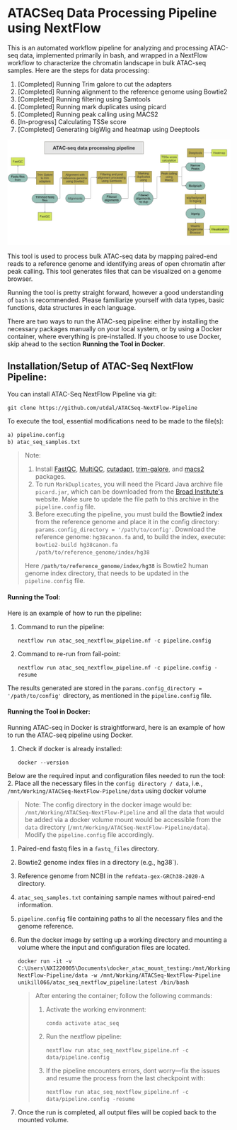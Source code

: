 # ATACSeq Data Processing Pipeline using NextFlow
This is an automated workflow pipeline for analyzing and processing ATAC-seq data, implemented primarily in bash, and wrapped in a NextFlow workflow to characterize the chromatin landscape in bulk ATAC-seq samples. Here are the steps for data processing:
1. [Completed] Running Trim galore to cut the adapters
2. [Completed] Running alignment to the reference genome using Bowtie2
3. [Completed] Running filtering using Samtools
4. [Completed] Running mark duplicates using picard
5. [Completed] Running peak calling using MACS2
6. [In-progress] Calculating TSSe score
7. [Completed] Generating bigWig and heatmap using Deeptools

![ATACSeq NextFlow Pipeline](misc/ATACSeqpipeline.png)

This tool is used to process bulk ATAC-seq data by mapping paired-end reads to a reference genome and identifying areas of open chromatin after peak calling. This tool generates files that can be visualized on a genome browser.

Running the tool is pretty straight forward, however a good understanding of `bash` is recommended. Please familiarize yourself with data types, basic functions, data structures in each language.

There are two ways to run the ATAC-seq pipeline: either by installing the necessary packages manually on your local system, or by using a Docker container, where everything is pre-installed. If you choose to use Docker, skip ahead to the section **Running the Tool in Docker**.

## Installation/Setup of ATAC-Seq NextFlow Pipeline:
You can install ATAC-Seq NextFlow Pipeline via git:
```
git clone https://github.com/utdal/ATACSeq-NextFlow-Pipeline
```

To execute the tool, essential modifications need to be made to the file(s):
```
a) pipeline.config
b) atac_seq_samples.txt
```

> Note:
> 1. Install [FastQC](https://www.bioinformatics.babraham.ac.uk/projects/fastqc/INSTALL.txt), [MultiQC](https://multiqc.info/docs/getting_started/installation/), [cutadapt](https://cutadapt.readthedocs.io/en/v3.7/installation.html#installation-with-conda), [trim-galore](https://github.com/FelixKrueger/TrimGalore), and [macs2](https://anaconda.org/bioconda/macs2) packages.
> 2. To run `MarkDuplicates`, you will need the Picard Java archive file `picard.jar`, which can be downloaded from the [Broad Institute's](https://github.com/broadinstitute/picard/releases/tag/3.2.0) website. Make sure to update the file path to this archive in the `pipeline.config` file.
> 3. Before executing the pipeline, you must build the **Bowtie2 index** from the reference genome and place it in the config directory: `params.config_directory = '/path/to/config'`.
> Download the reference genome: `hg38canon.fa` and, to build the index, execute: `bowtie2-build hg38canon.fa /path/to/reference_genome/index/hg38`
> 
> Here **`/path/to/reference_genome/index/hg38`** is Bowtie2 human genome index directory, that needs to be updated in the `pipeline.config` file.

#### Running the Tool:
Here is an example of how to run the pipeline:
1. Command to run the pipeline:
   ```
   nextflow run atac_seq_nextflow_pipeline.nf -c pipeline.config
   ```
2. Command to re-run from fail-point:
   ```
   nextflow run atac_seq_nextflow_pipeline.nf -c pipeline.config -resume
   ```

The results generated are stored in the `params.config_directory = '/path/to/config'` directory, as mentioned in the `pipeline.config` file.

#### Running the Tool in Docker:
Running ATAC-seq in Docker is straightforward, here is an example of how to run the ATAC-seq pipeline using Docker.
1. Check if docker is already installed:
   ```
   docker --version
   ```
Below are the required input and configuration files needed to run the tool:
2. Place all the necessary files in the `config directory / data`, i.e., `/mnt/Working/ATACSeq-NextFlow-Pipeline/data` using docker volume
   > Note: The config directory in the docker image would be: `/mnt/Working/ATACSeq-NextFlow-Pipeline` and all the data that would be added via a docker volume mount would be accessible from the `data` directory (`/mnt/Working/ATACSeq-NextFlow-Pipeline/data`). Modify the `pipeline.config` file accordingly.
   1. Paired-end fastq files in a `fastq_files` directory.
   2. Bowtie2 genome index files in a directory (e.g., hg38`).
   3. Reference genome from NCBI in the `refdata-gex-GRCh38-2020-A` directory.
   4. `atac_seq_samples.txt` containing sample names without paired-end information.
   5. `pipeline.config` file containing paths to all the necessary files and the genome reference.

3. Run the docker image by setting up a working directory and mounting a volume where the input and configuration files are located.
   ```
   docker run -it -v C:\Users\NXI220005\Documents\docker_atac_mount_testing:/mnt/Working/ATACSeq-NextFlow-Pipeline/data -w /mnt/Working/ATACSeq-NextFlow-Pipeline unikill066/atac_seq_nextflow_pipeline:latest /bin/bash
   ```
   > After entering the container; follow the following commands:
   > 1. Activate the working environment:
   >    ```
   >    conda activate atac_seq
   >    ```
   > 2. Run the nextflow pipeline:
   >    ```
   >    nextflow run atac_seq_nextflow_pipeline.nf -c data/pipeline.config
   >    ```
   > 3. If the pipeline encounters errors, dont worry—fix the issues and resume the process from the last checkpoint with:
   >    ```
   >    nextflow run atac_seq_nextflow_pipeline.nf -c data/pipeline.config -resume
   >    ```
   
4. Once the run is completed, all output files will be copied back to the mounted volume.
